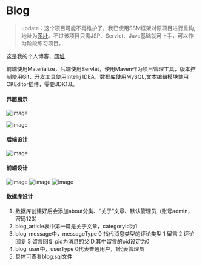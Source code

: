 # Blog

> update：这个项目可能不再维护了，我已使用SSM框架对原项目进行重构,地址为[网址](https://github.com/Esieve/Blog_SSM)。不过该项目只需JSP、Servlet、Java基础就可上手，可以作为阶段练习项目。

这是我的个人博客，[网址](http://www.acodesigner.tech)

前端使用Materialize，后端使用Servlet，使用Maven作为项目管理工具，版本控制使用Git，开发工具使用Intellij IDEA，数据库使用MySQL,文本编辑模块使用CKEditor插件，需要JDK1.8。
#### 界面展示
![image](https://github.com/codesign-er/MarkdownPictures/raw/master/Blog/home.png)

![image](https://github.com/codesign-er/MarkdownPictures/raw/master/Blog/backend.png)
#### 后端设计
![image](https://github.com/codesign-er/MarkdownPictures/raw/master/Blog/Blog.png)
#### 前端设计
![image](https://github.com/codesign-er/MarkdownPictures/raw/master/Blog/index.jsp.png)
![image](https://github.com/codesign-er/MarkdownPictures/raw/master/Blog/manage.jsp.png)
![image](https://github.com/codesign-er/MarkdownPictures/raw/master/Blog/login.jsp.png)
#### 数据库设计
1. 数据库创建好后会添加about分类、“关于”文章、默认管理员（账号admin，密码123）
2. blog_article表中第一篇是关于文章，categoryId为1
3. blog_message中，messageType 0 指代消息类型的评论类型 1 留言 2 评论回复 3 留言回复 pid为消息的父ID,其中留言的pid设定为0
4. blog_user中，userType 0代表普通用户，1代表管理员
5. 具体可查看blog.sql文件
